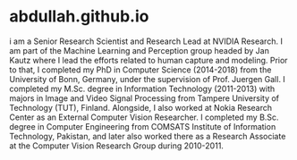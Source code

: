 # abdullah.github.io

 i am a Senior Research Scientist and Research Lead at NVIDIA Research. I am part of the Machine Learning and Perception group headed by Jan Kautz where I lead the efforts related to human capture and modeling. Prior to that, I completed my PhD in Computer Science (2014-2018) from the University of Bonn, Germany, under the supervision of Prof. Juergen Gall. I completed my M.Sc. degree in Information Technology (2011-2013) with majors in Image and Video Signal Processing from Tampere University of Technology (TUT), Finland. Alongside, I also worked at Nokia Research Center as an External Computer Vision Researcher. I completed my B.Sc. degree in Computer Engineering from COMSATS Institute of Information Technology, Pakistan, and later also worked there as a Research Associate at the Computer Vision Research Group during 2010-2011. 
